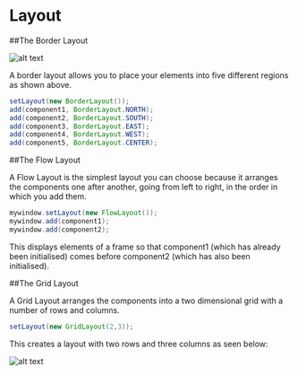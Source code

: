 Layout
===

##The Border Layout

![alt text](https://github.com/BillsJ/cadmus/raw/master/src/Images/border_layout.png "The border layout")

A border layout allows you to place your elements into five different regions as shown above. 

```java
setLayout(new BorderLayout());
add(component1, BorderLayout.NORTH);
add(component2, BorderLayout.SOUTH);
add(component3, BorderLayout.EAST);
add(component4, BorderLayout.WEST);
add(component5, BorderLayout.CENTER);
```

##The Flow Layout

A Flow Layout is the simplest layout you can choose because it arranges the components one after another, going from left to right, in the order in which you add them.

```java
mywindow.setLayout(new FlowLayout()); 
mywindow.add(component1); 
mywindow.add(component2);
```
This displays elements of a frame so that component1 (which has already been initialised) comes before component2 (which has also been initialised).

##The Grid Layout

A Grid Layout arranges the components into a two dimensional grid with a number of rows and columns.

```java
setLayout(new GridLayout(2,3));
``` 
This creates a layout with two rows and three columns as seen below:

![alt text](https://github.com/BillsJ/cadmus/raw/master/src/Images/grid_layout.png "The grid layout")
